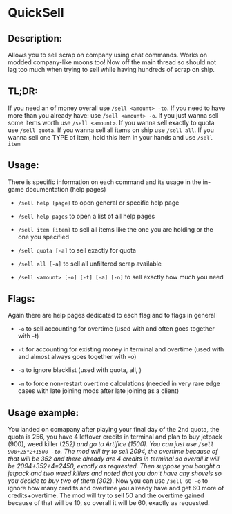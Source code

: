 # QuickSell

## Description:

Allows you to sell scrap on company using chat commands. Works on modded company-like moons too! Now off the main thread so should not lag too much when trying to sell while having hundreds of scrap on ship.

## TL;DR:

If you need an <amount> of money overall use `/sell <amount> -to`. If you need to have <amount> more than you already have: use `/sell <amount> -o`. If you just wanna sell some items worth <amount> use `/sell <amount>`. If you wanna sell exactly to quota use `/sell quota`. If you wanna sell all items on ship use `/sell all`. If you wanna sell one TYPE of item, hold this item in your hands and use `/sell item`


## Usage:


There is specific information on each command and its usage in the in-game documentation (help pages)

- `/sell help [page]` to open general or specific help page

- `/sell help pages` to open a list of all help pages

- `/sell item [item]` to sell all items like the one you are holding or the one you specified

- `/sell quota [-a]` to sell exactly for quota

- `/sell all [-a]` to sell all unfiltered scrap available

- `/sell <amount> [-o] [-t] [-a] [-n]` to sell exactly how much you need


## Flags:


Again there are help pages dedicated to each flag and to flags in general

- `-o` to sell accounting for overtime (used with <amount> and often goes together with -t)

- `-t` for accounting for existing money in terminal and overtime (used with <amount> and almost always goes together with -o)

- `-a` to ignore blacklist (used with quota, all, <amount>)

- `-n` to force non-restart overtime calculations (needed in very rare edge cases with late joining mods after late joining as a client)


## Usage example:

You landed on comapany after playing your final day of the 2nd quota, the quota is 256, you have 4 leftover credits in terminal and plan to buy jetpack (900), weed killer (25*2) and go to Artifice (1500). You can just use `/sell 900+25*2+1500 -to`. The mod will try to sell 2094, the overtime because of that will be 352 and there already are 4 credits in terminal so overall it will be 2094+352+4=2450, exactly as requested. Then suppose you bought a jetpack and two weed killers and noted that you don't have any shovels so you decide to buy two of them (30*2). Now you can use `/sell 60 -o` to ignore how many credits and overtime you already have and get 60 more of credits+overtime. The mod will try to sell 50 and the overtime gained because of that will be 10, so overall it will be 60, exactly as requested.
